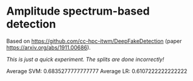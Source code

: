 # Amplitude spectrum-based detection

Based on https://github.com/cc-hpc-itwm/DeepFakeDetection (paper
https://arxiv.org/abs/1911.00686).

*This is just a quick experiment. The splits are done incorrectly!*

Average SVM: 0.6835277777777777
Average LR: 0.6107222222222222
